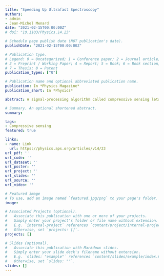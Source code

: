 ```yaml
---
title: "Speeding Up Ultrafast Spectroscopy"
authors:
- admin
- Jean-Michel Menard
date: "2021-02-15T00:00:00Z"
# doi: "10.1103/Physics.14.23"

# Schedule page publish date (NOT publication's date).
publishDate: "2021-02-15T00:00:00Z"

# Publication type.
# Legend: 0 = Uncategorized; 1 = Conference paper; 2 = Journal article;
# 3 = Preprint / Working Paper; 4 = Report; 5 = Book; 6 = Book section;
# 7 = Thesis; 8 = Patent
publication_types: ["0"]

# Publication name and optional abbreviated publication name.
publication: In *Physics Magazine*
publication_short: In *Physics*

abstract: A signal-processing algorithm called compressive sensing lets researchers characterize a sample with ultrafast spectroscopy using far fewer measurements than before. 

# Summary. An optional shortened abstract.
summary:

tags:
- Compressive sensing
featured: true

links:
- name: Link
  url: https://physics.aps.org/articles/v14/23
url_pdf: '' 
url_code: ''
url_dataset: ''
url_poster: '' 
url_project: ''
url_slides: ''
url_source: ''
url_video: ''

# Featured image
# To use, add an image named `featured.jpg/png` to your page's folder. 
image:

# Associated Projects (optional).
#   Associate this publication with one or more of your projects.
#   Simply enter your project's folder or file name without extension.
#   E.g. `internal-project` references `content/project/internal-project/index.md`.
#   Otherwise, set `projects: []`.
projects: []

# Slides (optional).
#   Associate this publication with Markdown slides.
#   Simply enter your slide deck's filename without extension.
#   E.g. `slides: "example"` references `content/slides/example/index.md`.
#   Otherwise, set `slides: ""`.
slides: []
---
```





